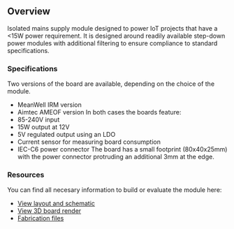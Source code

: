 ## Overview
 Isolated mains supply module designed to power IoT projects that have a <15W power requirement. It is designed around readily available step-down power modules with additional filtering to ensure compliance to standard specifications.

### Specifications
Two versions of the board are available, depending on the choice of the module.
 * MeanWell IRM version
 * Aimtec AMEOF version
In both cases the boards feature:
 * 85-240V input
 * 15W output at 12V
 * 5V regulated output using an LDO
 * Current sensor for measuring board consumption
 * IEC-C6 power connector
The board has a small footprint (80x40x25mm) with the power connector protruding an additional 3mm at the edge.

### Resources
You can find all necesary information to build or evaluate the module here:
   - [View layout and schematic](https://cadlab.io/project/) 
   - [View 3D board render](https://a360.co/2V6xbaF)
   - [Fabrication files](https://github.com/vd-rd/hw_cape_mains/releases)
